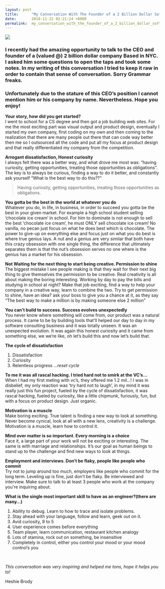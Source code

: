 ```yaml
---
layout: post
title:      "My Conversation With The Founder of a 2 Billion Dollar Software Company"
date:       2018-11-22 02:21:24 +0000
permalink:  my_conversation_with_the_founder_of_a_2_billion_dollar_software_company
---
```


![](https://media.giphy.com/media/ObLGuG70XenHW/giphy.gif)

### I recently had the amazing opportunity to talk to the CEO and founder of a (valued @) 2 billion dollar company Based in NYC. I asked him some questions to open the taps and took some notes. In my writing of this conversation I tried to keep it raw in order to contain that sense of conversation. Sorry Grammar freaks.<br>
### Unfortunately due to the stature of this CEO’s position I cannot mention him or his company by name. Nevertheless. Hope you enjoy!

**Your story, how did you get started?**<br>
I went to school for a CS degree and then got a job building web sites. For me the most exciting part was visual output and product design, eventually	 I started my own company, first coding on my own and then coming to the realization that there are many people out there that can code way better then me so I outsourced all the code and put all my focus at product design and that really differentiated my company from the competition.

**Arrogant dissatisfaction, Honest curiosity**<br>
I always felt there was a better way, and what drove me most was: “having curiosity, getting opportunities, treating those opportunities as obligations”. 
The key is to always be curious, finding a way to do it better, and constantly ask yourself “What is the best way to do this??”

> Having curiosity, getting opportunities, treating those opportunities as obligations.

**You gotta be the best in the world at whatever you do**<br>
Whatever you do, in life, in business, in order to succeed you gotta be the best in your given market. 
For example a high school student selling ‘chocolate ice cream’ in school. For him to dominate is not enough to sell the best ‘chocolate ice cream’, he must ONLY sell chocolate	ice cream! No vanilla, no pecan just focus on what he does best which is chocolate. The power to give-up on everything else and focus just on what you do best is where true genius lays. 
A nut and a genius are very similar that both have this crazy obsession with one single thing, the difference that ultimately separates them is that the nut’s obsession serves no one where is the genius has a market for his obsession.

**Not Waiting for the next thing to start being creative. Permission to shine**<br>
The biggest mistake I see people making is that they wait for their next big thing to give themselves the permission to be creative. 
Real creativity is all about making the boring interesting. Working by day to pay the bills and studying in school at night? Make that job exciting, find a way to help your company in a creative way, learn to combine the two. 
Try to get permission to shine, have an idea? ask your boss to give you a chance at it, as they say “The best way to make a million is by making someone else 2 million”

**You can’t build to success. Success evolves unexpectedly**<br>
You never know where something will come from, our product was a natural process. It came to be by building tools that’ll helped our day to day in my software consulting business and it was totally unseen. It was an unexpected evolution. 
It was again this honest curiosity and it came from something else, we we’re like, oh let’s build this and now let’s build that. 

**The cycle of dissatisfaction**<br>
1. Dissatisfaction 
2. Curiosity 
3. Relentless progress
*…reset cycle*


**To me it was all rascal hacking. I tried hard not to smirk at the VC’s…**<br>
When I had my first meting with vc’s, they offered me 1.2 mil…! I was in disbelief, my only reaction was ‘try hard not to laugh’, in my mind it was really just this fun project, fueled by the cycle of dissatisfaction, it was rascal hacking, fueled by curiosity, like a little chipmunk, furiously, fun, but with a focus on product design. Just organic. 

**Motivation is a muscle**<br>
Make boring exciting. True talent is finding a new way to look at something.
Never become cynical, look at all with a new lens, creativity is a challenge.
Motivation is a muscle, learn how to control it.

**Mind over matter is so important. Every morning is a choice**<br>
Face it, a large part of your work will not be exciting or interesting. 
The same is with marriage and relationships. 
It’s our goal as human beings to stand up to the challenge and find new ways to look at things.

**Employment and interviews. Don’t be flaky, people like people who commit**<br>
Try not to jump around too much, employers like people who commit for the long term. Leveling up is fine, just don’t be flaky.
Be interviewed and interview. Make sure to talk to at least 3 people who work at the company you're inquiring about.

**What is the single most important skill to have as an engineer?(there are many…)**<br>
1. Ability to debug. Learn to how to trace and isolate problems. 
2. Stay ahead with your language, follow and learn, geek out on it.
3. Avid curiosity, 9 to 5
4. User experience comes before everything 
5. Team player, learn communication, restaurant kitchen analogy
6. Lots of stamina, rock out on something, be insensitive
7. Completely in control, either you control your mood or your mood control’s you
<br>

*This conversation was very inspiring and helped me tons, hope it helps you to!*

Heshie Brody


